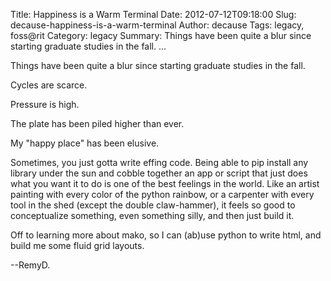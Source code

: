 Title: Happiness is a Warm Terminal
Date: 2012-07-12T09:18:00
Slug: decause-happiness-is-a-warm-terminal
Author: decause
Tags: legacy, foss@rit
Category: legacy
Summary: Things have been quite a blur since starting graduate studies in the fall. ... 

Things have been quite a blur since starting graduate studies in the fall.

Cycles are scarce.

Pressure is high.

The plate has been piled higher than ever.

My "happy place" has been elusive.

Sometimes, you just gotta write effing code. Being able to pip install any
library under the sun and cobble together an app or script that just does what
you want it to do is one of the best feelings in the world. Like an artist
painting with every color of the python rainbow, or a carpenter with every
tool in the shed (except the double claw-hammer), it feels so good to
conceptualize something, even something silly, and then just build it.

Off to learning more about mako, so I can (ab)use python to write html, and
build me some fluid grid layouts.

--RemyD.

